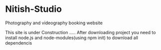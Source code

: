 # Nitish-Studio
Photography and videography booking website

This site is under Construction .....                                                                                                      After downloading  project you need to install node.js and node-modules(using npm init) to download all dependencis
